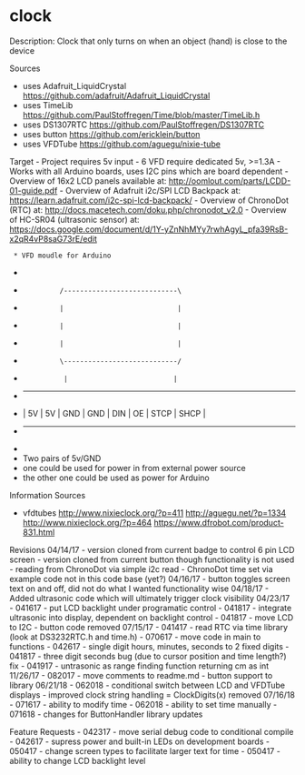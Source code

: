# clock

Description: Clock that only turns on when an object (hand) is close to the device

Sources
  - uses Adafruit_LiquidCrystal https://github.com/adafruit/Adafruit_LiquidCrystal
  - uses TimeLib https://github.com/PaulStoffregen/Time/blob/master/TimeLib.h
  - uses DS1307RTC https://github.com/PaulStoffregen/DS1307RTC
  - uses button https://github.com/ericklein/button
  - uses VFDTube https://github.com/aguegu/nixie-tube
    
  Target
    - Project requires 5v input
    - 6 VFD require dedicated 5v, >=1.3A
    - Works with all Arduino boards, uses I2C pins which are board dependent
    - Overview of 16x2 LCD panels available at: http://oomlout.com/parts/LCDD-01-guide.pdf
    - Overview of Adafruit i2c/SPI LCD Backpack at: https://learn.adafruit.com/i2c-spi-lcd-backpack/
    - Overview of ChronoDot (RTC) at: http://docs.macetech.com/doku.php/chronodot_v2.0
    - Overview of HC-SR04 (ultrasonic sensor) at: https://docs.google.com/document/d/1Y-yZnNhMYy7rwhAgyL_pfa39RsB-x2qR4vP8saG73rE/edit

     * VFD moudle for Arduino
 *
 *              /----------------------------\
 *              |                            |
 *              |                            |
 *              |                            |
 *              \----------------------------/
 *               |                          |
 * ------------------------------------------------
 * | 5V | 5V | GND | GND | DIN | OE | STCP | SHCP |
 * ------------------------------------------------
 *
 * Two pairs of 5v/GND
 * one could be used for power in from external power source
 * the other one could be used as power for Arduino

 Information Sources
  - vfdtubes
    http://www.nixieclock.org/?p=411
    http://aguegu.net/?p=1334
    http://www.nixieclock.org/?p=464
    https://www.dfrobot.com/product-831.html
    
  Revisions
  04/14/17 
    - version cloned from current badge to control 6 pin LCD screen
    - version cloned from current button though functionality is not used
    - reading from ChronoDot via simple i2c read
    - ChronoDot time set via example code not in this code base (yet?)
  04/16/17
    - button toggles screen text on and off, did not do what I wanted functionality wise
  04/18/17
    - Added ultrasonic code which will ultimately trigger clock visibility
  04/23/17
    - 041617 - put LCD backlight under programatic control
    - 041817 - integrate ultrasonic into display, dependent on backlight control
    - 041817 - move LCD to I2C
    - button code removed
  07/15/17
    - 041417 - read RTC via time library (look at DS3232RTC.h and time.h)
    - 070617 - move code in main to functions
    - 042617 - single digit hours, minutes, seconds to 2 fixed digits
    - 041817 - three digit seconds bug (due to cursor position and time length?) fix
    - 041917 - untrasonic as range finding function returning cm as int
  11/26/17
    - 082017 - move comments to readme.md
    - button support to library
  06/21/18
    - 062018 - conditional switch between LCD and VFDTube displays
    - improved clock string handling = ClockDigits(x) removed
  07/16/18
    - 071617 - ability to modify time
    - 062018 - ability to set time manually
    - 071618 - changes for ButtonHandler library updates

  Feature Requests
    - 042317 - move serial debug code to conditional compile
  	- 042617 - supress power and built-in LEDs on development boards
  	- 050417 - change screen types to facilitate larger text for time
  	- 050417 - ability to change LCD backlight level